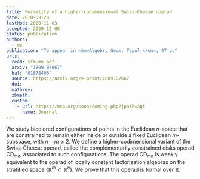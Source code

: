 ```yaml
---
title: Formality of a higher-codimensional Swiss-Cheese operad
date: 2018-09-20
lastMod: 2020-11-03
accepted: 2020-12-08
status: publication
authors:
  - me
publication: "To appear in <em>Algebr. Geom. Topol.</em>, 47 p."
urls:
  read: sfm-mn.pdf
  arxiv: "1809.07667"
  hal: "01878406"
  source: https://arxiv.org/e-print/1809.07667
  doi:
  mathrev:
  zbmath:
  custom:
    - url: https://msp.org/soon/coming.php?jpath=agt
      name: Journal
---
```


We study bicolored configurations of points in the Euclidean $n$-space that are constrained to remain either inside or outside a fixed Euclidean $m$-subspace, with $n - m \ge 2$. We define a higher-codimensional variant of the Swiss-Cheese operad, called the complementarily constrained disks operad $\mathsf{CD}_{mn}$, associated to such configurations. The operad $\mathsf{CD}_{mn}$ is weakly equivalent to the operad of locally constant factorization algebras on the stratified space $\{\mathbb{R}^{m} \subset \mathbb{R}^{n}\}$. We prove that this operad is formal over $\mathbb{R}$.
